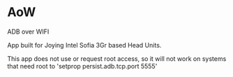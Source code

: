 # AoW
ADB over WIFI

App built for Joying Intel Sofia 3Gr based Head Units.

This app does not use or request root access, 
so it will not work on systems that need root to 'setprop persist.adb.tcp.port 5555'
